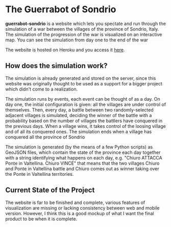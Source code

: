 # The Guerrabot of Sondrio

**guerrabot-sondrio** is a website which lets you spectate and run through the simulation of a war between the villages of the province of Sondrio, Italy.
The simulation of the progression of the war is visualized on an interactive map. You can see the simulation from day one to the end of the war

The website is hosted on Heroku and you access it [here](http://guerrabot-sondrio.herokuapp.com/guerrabot/).

## How does the simulation work?

The simulation is already generated and stored on the server, since this website was originally thought to be used as a support for a bigger project which didn't come to a realization.

The simulation runs by events, each event can be thought of as a day. On day one, the initial configuration is given: all the villages are under control of themselves.
Then, every day, a battle between two randomly-selected adjacent villages is simulated, deciding the winner of the battle with a probability based on the number of villages the battlers have conquered in the previous days.
When a village wins, it takes control of the loosing village and of all its conquered ones. The simulation ends when a village has conquered all the province of Sondrio

The simulation is generated (by the means of a few Python scripts) as GeoJSON files, which contain the state of the province each day together with a string identifying what happens on each day, e.g. "Chiuro ATTACCA Ponte in Valtellina. Chiuro VINCE" that means that the two villages Chiuro and Ponte in Valtellina battle and Chiuro comes out as winner taking over the Ponte in Valtellina territories.

## Current State of the Project

The website is far to be finished and complete, various features of visualization are missing or lacking consistency between web and mobile version. However, I think this is a
good mockup of what I want the final product to be when it is complete.
